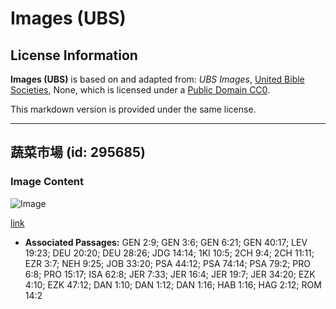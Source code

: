 # Images (UBS)

## License Information

**Images (UBS)** is based on and adapted from: _UBS Images_, [United Bible Societies](https://unitedbiblesocieties.org/), None, which is licensed under a [Public Domain CC0](https://creativecommons.org/public-domain/cc0/).

This markdown version is provided under the same license.



--------------------------------

## 蔬菜市場 (id: 295685)

### Image Content

![Image](https://cdn.aquifer.bible/aquifer-content/resources/Media/WEB-0883_vegetable_market.jpg)

[link](https://cdn.aquifer.bible/aquifer-content/resources/Media/WEB-0883_vegetable_market.jpg)

* **Associated Passages:** GEN 2:9; GEN 3:6; GEN 6:21; GEN 40:17; LEV 19:23; DEU 20:20; DEU 28:26; JDG 14:14; 1KI 10:5; 2CH 9:4; 2CH 11:11; EZR 3:7; NEH 9:25; JOB 33:20; PSA 44:12; PSA 74:14; PSA 79:2; PRO 6:8; PRO 15:17; ISA 62:8; JER 7:33; JER 16:4; JER 19:7; JER 34:20; EZK 4:10; EZK 47:12; DAN 1:10; DAN 1:12; DAN 1:16; HAB 1:16; HAG 2:12; ROM 14:2

